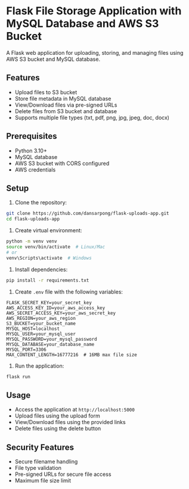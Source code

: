 # Flask File Storage Application with MySQL Database and AWS S3 Bucket

A Flask web application for uploading, storing, and managing files using AWS S3 bucket and MySQL database.

## Features

- Upload files to S3 bucket
- Store file metadata in MySQL database
- View/Download files via pre-signed URLs
- Delete files from S3 bucket and database
- Supports multiple file types (txt, pdf, png, jpg, jpeg, doc, docx)

## Prerequisites

- Python 3.10+
- MySQL database
- AWS S3 bucket with CORS configured
- AWS credentials

## Setup

1. Clone the repository:

```bash
git clone https://github.com/dansarpong/flask-uploads-app.git
cd flask-uploads-app
```

1. Create virtual environment:

```bash
python -m venv venv
source venv/bin/activate  # Linux/Mac
# or
venv\Scripts\activate  # Windows
```

1. Install dependencies:

```bash
pip install -r requirements.txt
```

1. Create `.env` file with the following variables:

```env
FLASK_SECRET_KEY=your_secret_key
AWS_ACCESS_KEY_ID=your_aws_access_key
AWS_SECRET_ACCESS_KEY=your_aws_secret_key
AWS_REGION=your_aws_region
S3_BUCKET=your_bucket_name
MYSQL_HOST=localhost
MYSQL_USER=your_mysql_user
MYSQL_PASSWORD=your_mysql_password
MYSQL_DATABASE=your_database_name
MYSQL_PORT=3306
MAX_CONTENT_LENGTH=16777216  # 16MB max file size
```

1. Run the application:

```bash
flask run
```

## Usage

- Access the application at `http://localhost:5000`
- Upload files using the upload form
- View/Download files using the provided links
- Delete files using the delete button

## Security Features

- Secure filename handling
- File type validation
- Pre-signed URLs for secure file access
- Maximum file size limit
